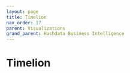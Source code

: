 ```yaml
---
layout: page
title: Timelion
nav_order: 17
parent: Visualizations
grand_parent: Hashdata Business Intelligence
---
```

# Timelion


